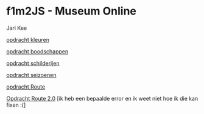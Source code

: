 # f1m2JS - Museum Online

Jari Kee

[opdracht kleuren](http://33975.hosts1.ma-cloud.nl/f1m2js/les1/)

[opdracht boodschappen]( http://33975.hosts1.ma-cloud.nl/f1m2js/les2/)

[opdracht schilderijen](http://33975.hosts1.ma-cloud.nl/f1m2js/les3/)

[opdracht seizoenen](http://33975.hosts1.ma-cloud.nl/f1m2js/les4/)

[opdracht Route](http://33975.hosts1.ma-cloud.nl/f1m2js/les5/)

[Opdracht Route 2.0](http://33975.hosts1.ma-cloud.nl/f1m2js/les6/) [ik heb een bepaalde error en ik weet niet hoe ik die kan fixen :(]
